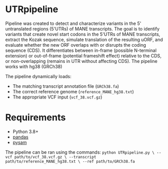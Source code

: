 # UTRpipeline

Pipeline was created to detect and characterize variants in the 5' untranslated regions (5'UTRs) of MANE transcripts.
The goal is to identify variants that create novel start codons in the 5'UTRs of MANE transcripts, extract the Kozak sequence, simulate translation of the resulting uORF, and evaluate whether the new ORF overlaps with or disrupts the coding sequence (CDS). 
It differentiates between in-frame (possible N-terminal extension) or out-of-frame (potential frameshift effect) relative to the CDS, or non-overlapping (remains in UTR without affecting CDS).
The pipeline works with hg38 (GRCh38)

The pipeline dynamically loads:
- The matching transcript annotation file (`GRCh38.fa`)
- The correct reference genome (`reference_MANE_hg38.txt`)
- The appropriate VCF input (`vcf_38.vcf.gz`)

# Requirements

- Python 3.8+  
- [pandas](https://pandas.pydata.org/)  
- [pysam](https://pysam.readthedocs.io/)

The pipeline can be ran using the commands: `python UTRpipeline.py \
    --vcf path/to/vcf_38.vcf.gz \
    --transcript path/to/reference_MANE_hg38.txt \
    --ref path/to/GRCh38.fa` 
